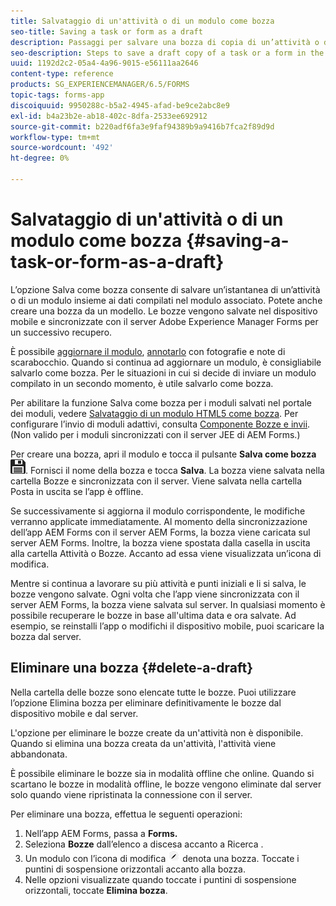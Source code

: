 ```yaml
---
title: Salvataggio di un'attività o di un modulo come bozza
seo-title: Saving a task or form as a draft
description: Passaggi per salvare una bozza di copia di un’attività o di un modulo nell’app AEM Forms
seo-description: Steps to save a draft copy of a task or a form in the AEM Forms app
uuid: 1192d2c2-05a4-4a96-9015-e56111aa2646
content-type: reference
products: SG_EXPERIENCEMANAGER/6.5/FORMS
topic-tags: forms-app
discoiquuid: 9950288c-b5a2-4945-afad-be9ce2abc8e9
exl-id: b4a23b2e-ab18-402c-8dfa-2533ee692912
source-git-commit: b220adf6fa3e9faf94389b9a9416b7fca2f89d9d
workflow-type: tm+mt
source-wordcount: '492'
ht-degree: 0%

---
```


# Salvataggio di un&#39;attività o di un modulo come bozza {#saving-a-task-or-form-as-a-draft}

L’opzione Salva come bozza consente di salvare un’istantanea di un’attività o di un modulo insieme ai dati compilati nel modulo associato. Potete anche creare una bozza da un modello. Le bozze vengono salvate nel dispositivo mobile e sincronizzate con il server Adobe Experience Manager Forms per un successivo recupero.

È possibile [aggiornare il modulo](/help/forms/using/working-with-form.md), [annotarlo](/help/forms/using/add-attachments.md) con fotografie e note di scarabocchio. Quando si continua ad aggiornare un modulo, è consigliabile salvarlo come bozza. Per le situazioni in cui si decide di inviare un modulo compilato in un secondo momento, è utile salvarlo come bozza.

Per abilitare la funzione Salva come bozza per i moduli salvati nel portale dei moduli, vedere [Salvataggio di un modulo HTML5 come bozza](/help/forms/using/saving-html5-form-draft.md).
Per configurare l’invio di moduli adattivi, consulta [Componente Bozze e invii](/help/forms/using/draft-submission-component.md). (Non valido per i moduli sincronizzati con il server JEE di AEM Forms.)

Per creare una bozza, apri il modulo e tocca il pulsante **Salva come bozza** ![salva come bozza](assets/save-as-draft.png). Fornisci il nome della bozza e tocca **Salva**. La bozza viene salvata nella cartella Bozze e sincronizzata con il server. Viene salvata nella cartella Posta in uscita se l’app è offline.

Se successivamente si aggiorna il modulo corrispondente, le modifiche verranno applicate immediatamente. Al momento della sincronizzazione dell’app AEM Forms con il server AEM Forms, la bozza viene caricata sul server AEM Forms. Inoltre, la bozza viene spostata dalla casella in uscita alla cartella Attività o Bozze. Accanto ad essa viene visualizzata un’icona di modifica.

Mentre si continua a lavorare su più attività e punti iniziali e li si salva, le bozze vengono salvate. Ogni volta che l’app viene sincronizzata con il server AEM Forms, la bozza viene salvata sul server. In qualsiasi momento è possibile recuperare le bozze in base all&#39;ultima data e ora salvate. Ad esempio, se reinstalli l’app o modifichi il dispositivo mobile, puoi scaricare la bozza dal server.

## Eliminare una bozza {#delete-a-draft}

Nella cartella delle bozze sono elencate tutte le bozze. Puoi utilizzare l’opzione Elimina bozza per eliminare definitivamente le bozze dal dispositivo mobile e dal server.

L&#39;opzione per eliminare le bozze create da un&#39;attività non è disponibile. Quando si elimina una bozza creata da un&#39;attività, l&#39;attività viene abbandonata.

È possibile eliminare le bozze sia in modalità offline che online. Quando si scartano le bozze in modalità offline, le bozze vengono eliminate dal server solo quando viene ripristinata la connessione con il server.

Per eliminare una bozza, effettua le seguenti operazioni:

1. Nell’app AEM Forms, passa a **Forms.**
1. Seleziona **Bozze** dall’elenco a discesa accanto a Ricerca .
1. Un modulo con l’icona di modifica ![modifica-bozza-app](assets/edit-draft-app.png) denota una bozza. Toccate i puntini di sospensione orizzontali accanto alla bozza.
1. Nelle opzioni visualizzate quando toccate i puntini di sospensione orizzontali, toccate **Elimina bozza**.
